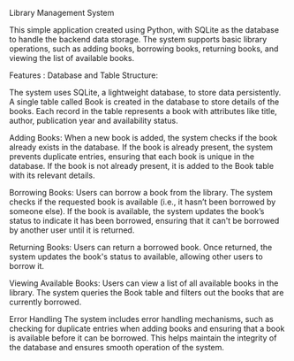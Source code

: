 Library Management System

This simple application created using Python, with SQLite as the database to handle the backend data storage. The system supports basic library operations, such as adding books, borrowing books, returning books, and viewing the list of available books.

Features :
Database and Table Structure:

The system uses SQLite, a lightweight database, to store data persistently.
A single table called Book is created in the database to store details of the books. Each record in the table represents a book with attributes like title, author, publication year and availability status.

Adding Books:
When a new book is added, the system checks if the book already exists in the database. If the book is already present, the system prevents duplicate entries, ensuring that each book is unique in the database.
If the book is not already present, it is added to the Book table with its relevant details.

Borrowing Books:
Users can borrow a book from the library. The system checks if the requested book is available (i.e., it hasn’t been borrowed by someone else).
If the book is available, the system updates the book’s status to indicate it has been borrowed, ensuring that it can't be borrowed by another user until it is returned.

Returning Books:
Users can return a borrowed book. Once returned, the system updates the book's status to available, allowing other users to borrow it.

Viewing Available Books:
Users can view a list of all available books in the library. The system queries the Book table and filters out the books that are currently borrowed.

Error Handling
The system includes error handling mechanisms, such as checking for duplicate entries when adding books and ensuring that a book is available before it can be borrowed. This helps maintain the integrity of the database and ensures smooth operation of the system.
